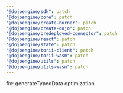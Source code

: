 ```yaml
---
"@dojoengine/sdk": patch
"@dojoengine/core": patch
"@dojoengine/create-burner": patch
"@dojoengine/create-dojo": patch
"@dojoengine/predeployed-connector": patch
"@dojoengine/react": patch
"@dojoengine/state": patch
"@dojoengine/torii-client": patch
"@dojoengine/torii-wasm": patch
"@dojoengine/utils": patch
"@dojoengine/utils-wasm": patch
---
```


fix: generateTypedData optimization
